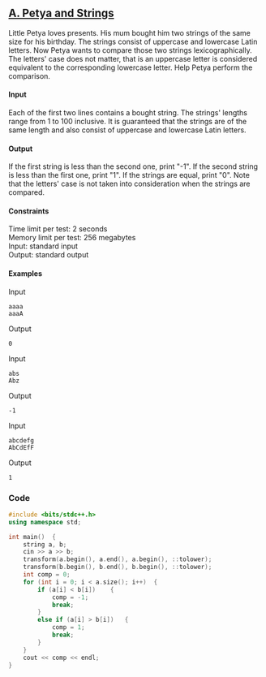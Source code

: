 ## [A. Petya and Strings](https://codeforces.com/problemset/problem/112/A)

Little Petya loves presents. His mum bought him two strings of the same size for his birthday. The strings consist of uppercase and lowercase Latin letters. Now Petya wants to compare those two strings lexicographically. The letters' case does not matter, that is an uppercase letter is considered equivalent to the corresponding lowercase letter. Help Petya perform the comparison.

#### Input
Each of the first two lines contains a bought string. The strings' lengths range from 1 to 100 inclusive. It is guaranteed that the strings are of the same length and also consist of uppercase and lowercase Latin letters.

#### Output
If the first string is less than the second one, print "-1". If the second string is less than the first one, print "1". If the strings are equal, print "0". Note that the letters' case is not taken into consideration when the strings are compared.

#### Constraints
Time limit per test: 2 seconds <br>
Memory limit per test: 256 megabytes <br>
Input: standard input <br>
Output: standard output <br>

#### Examples
Input
```
aaaa
aaaA
```
Output
```
0
```
Input
```
abs
Abz
```
Output
```
-1
```
Input
```
abcdefg
AbCdEfF
```
Output
```
1
```

### Code
```cpp
#include <bits/stdc++.h>
using namespace std;

int main()  {
    string a, b;
    cin >> a >> b;
    transform(a.begin(), a.end(), a.begin(), ::tolower);
    transform(b.begin(), b.end(), b.begin(), ::tolower);
    int comp = 0;
    for (int i = 0; i < a.size(); i++)  {
        if (a[i] < b[i])    {
            comp = -1;
            break;
        }
        else if (a[i] > b[i])   {
            comp = 1;
            break;
        }
    }
    cout << comp << endl;
}
```
